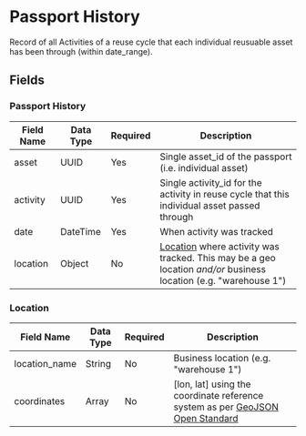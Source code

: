 # Passport History

Record of all Activities of a reuse cycle that each individual reusuable asset has been through (within date_range).

## Fields

### Passport History

Field Name | Data Type | Required | Description
---------- | --------- | -------- | -----------
|asset|UUID|Yes|Single asset_id of the passport (i.e. individual asset)|
|activity|UUID|Yes|Single activity_id for the activity in reuse cycle that this individual asset passed through|
|date|DateTime|Yes|When activity was tracked|
|location|Object|No|[Location](../5:%20passport_history#location) where activity was tracked. This may be a geo location *and/or* business location (e.g. "warehouse 1")|

### Location

Field Name | Data Type | Required | Description
---------- | --------- | -------- | -----------
location_name|String|No|Business location (e.g. "warehouse 1")
coordinates|Array|No|[lon, lat] using the coordinate reference system as per [GeoJSON Open Standard](https://tools.ietf.org/html/rfc7946#page-12)

